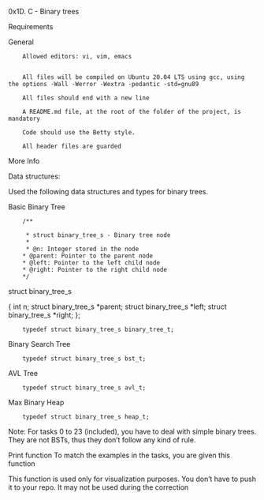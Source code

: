 0x1D. C - Binary trees

Requirements

General

        Allowed editors: vi, vim, emacs


        All files will be compiled on Ubuntu 20.04 LTS using gcc, using the options -Wall -Werror -Wextra -pedantic -std=gnu89

        All files should end with a new line

        A README.md file, at the root of the folder of the project, is mandatory

        Code should use the Betty style.
        
        All header files are guarded

More Info

Data structures:

Used the following data structures and types for binary trees.

Basic Binary Tree 

        /**

         * struct binary_tree_s - Binary tree node
         *
         * @n: Integer stored in the node
        * @parent: Pointer to the parent node
        * @left: Pointer to the left child node
        * @right: Pointer to the right child node
        */

struct binary_tree_s
        
{
        int n;
        struct binary_tree_s *parent;
        struct binary_tree_s *left;
        struct binary_tree_s *right;
        };

        typedef struct binary_tree_s binary_tree_t;

Binary Search Tree

        typedef struct binary_tree_s bst_t;

AVL Tree

        typedef struct binary_tree_s avl_t;

Max Binary Heap

        typedef struct binary_tree_s heap_t;

Note: For tasks 0 to 23 (included), you have to deal with simple binary trees. They are not BSTs, thus they don’t follow any kind of rule.

Print function
To match the examples in the tasks, you are given this function

This function is used only for visualization purposes. You don’t have to push it to your repo. It may not be used during the correction
